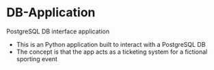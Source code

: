 # DB-Application
PostgreSQL DB interface application
- This is an Python application built to interact with a PostgreSQL DB
- The concept is that the app acts as a ticketing system for a fictional sporting event
